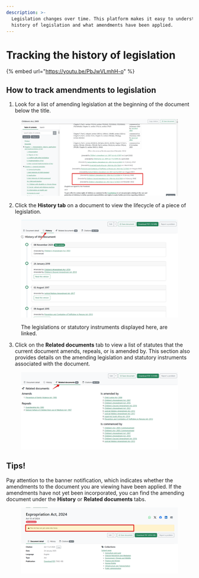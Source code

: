 ```yaml
---
description: >-
  Legislation changes over time. This platform makes it easy to understand the
  history of legislation and what amendments have been applied.
---
```


# Tracking the history of legislation

{% embed url="https://youtu.be/PbJwVLmhH-o" %}

## How to track amendments to legislation&#x20;

1. Look for a list of amending legislation at the beginning of the document below the title.

<figure><img src="../.gitbook/assets/seylii--legislation 7 (1).png" alt=""><figcaption></figcaption></figure>

2. Click the **History tab** on a document to view the lifecycle of a piece of legislation.

<figure><img src="../.gitbook/assets/seylii--legislation 8.png" alt=""><figcaption><p>The legislations or statutory instruments displayed here, are linked.</p></figcaption></figure>

3. Click on the **Related documents** tab to view a list of statutes that the current document amends, repeals, or is amended by. This section also provides details on the amending legislation and statutory instruments associated with the document.

<figure><img src="../.gitbook/assets/seylii--legislation 9.png" alt=""><figcaption></figcaption></figure>

## Tips!

Pay attention to the banner notification, which indicates whether the amendments to the document you are viewing have been applied. If the amendments have not yet been incorporated, you can find the amending document under the **History** or **Related documents** tabs.

<figure><img src="../.gitbook/assets/seylii--legislation 10.png" alt=""><figcaption></figcaption></figure>
